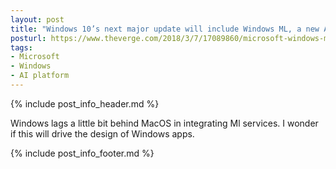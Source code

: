 ```yaml
---
layout: post
title: "Windows 10’s next major update will include Windows ML, a new AI platform"
posturl: https://www.theverge.com/2018/3/7/17089860/microsoft-windows-ml-windows-10-ai-platform
tags:
- Microsoft
- Windows
- AI platform
---
```


{% include post_info_header.md %}

Windows lags a little bit behind MacOS in integrating Ml services. I wonder if this will drive the design of Windows apps.

<!--more-->
{% include post_info_footer.md %}
